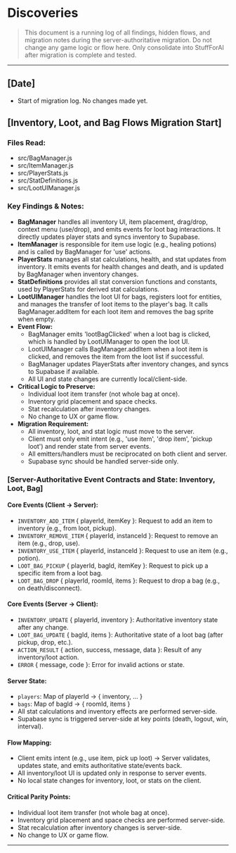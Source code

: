 # Discoveries

> This document is a running log of all findings, hidden flows, and migration notes during the server-authoritative migration. Do not change any game logic or flow here. Only consolidate into StuffForAI after migration is complete and tested.

---

## [Date]
- Start of migration log. No changes made yet. 

## [Inventory, Loot, and Bag Flows Migration Start]

### Files Read:
- src/BagManager.js
- src/ItemManager.js
- src/PlayerStats.js
- src/StatDefinitions.js
- src/LootUIManager.js

### Key Findings & Notes:
- **BagManager** handles all inventory UI, item placement, drag/drop, context menu (use/drop), and emits events for loot bag interactions. It directly updates player stats and syncs inventory to Supabase.
- **ItemManager** is responsible for item use logic (e.g., healing potions) and is called by BagManager for 'use' actions.
- **PlayerStats** manages all stat calculations, health, and stat updates from inventory. It emits events for health changes and death, and is updated by BagManager when inventory changes.
- **StatDefinitions** provides all stat conversion functions and constants, used by PlayerStats for derived stat calculations.
- **LootUIManager** handles the loot UI for bags, registers loot for entities, and manages the transfer of loot items to the player's bag. It calls BagManager.addItem for each loot item and removes the bag sprite when empty.
- **Event Flow:**
  - BagManager emits 'lootBagClicked' when a loot bag is clicked, which is handled by LootUIManager to open the loot UI.
  - LootUIManager calls BagManager.addItem when a loot item is clicked, and removes the item from the loot list if successful.
  - BagManager updates PlayerStats after inventory changes, and syncs to Supabase if available.
  - All UI and state changes are currently local/client-side.
- **Critical Logic to Preserve:**
  - Individual loot item transfer (not whole bag at once).
  - Inventory grid placement and space checks.
  - Stat recalculation after inventory changes.
  - No change to UX or game flow.
- **Migration Requirement:**
  - All inventory, loot, and stat logic must move to the server.
  - Client must only emit intent (e.g., 'use item', 'drop item', 'pickup loot') and render state from server events.
  - All emitters/handlers must be reciprocated on both client and server.
  - Supabase sync should be handled server-side only.

### [Server-Authoritative Event Contracts and State: Inventory, Loot, Bag]

#### Core Events (Client → Server):
- `INVENTORY_ADD_ITEM` { playerId, itemKey }: Request to add an item to inventory (e.g., from loot, pickup).
- `INVENTORY_REMOVE_ITEM` { playerId, instanceId }: Request to remove an item (e.g., drop, use).
- `INVENTORY_USE_ITEM` { playerId, instanceId }: Request to use an item (e.g., potion).
- `LOOT_BAG_PICKUP` { playerId, bagId, itemKey }: Request to pick up a specific item from a loot bag.
- `LOOT_BAG_DROP` { playerId, roomId, items }: Request to drop a bag (e.g., on death/disconnect).

#### Core Events (Server → Client):
- `INVENTORY_UPDATE` { playerId, inventory }: Authoritative inventory state after any change.
- `LOOT_BAG_UPDATE` { bagId, items }: Authoritative state of a loot bag (after pickup, drop, etc.).
- `ACTION_RESULT` { action, success, message, data }: Result of any inventory/loot action.
- `ERROR` { message, code }: Error for invalid actions or state.

#### Server State:
- `players`: Map of playerId → { inventory, ... }
- `bags`: Map of bagId → { roomId, items }
- All stat calculations and inventory effects are performed server-side.
- Supabase sync is triggered server-side at key points (death, logout, win, interval).

#### Flow Mapping:
- Client emits intent (e.g., use item, pick up loot) → Server validates, updates state, and emits authoritative state/events back.
- All inventory/loot UI is updated only in response to server events.
- No local state changes for inventory, loot, or stats on the client.

#### Critical Parity Points:
- Individual loot item transfer (not whole bag at once).
- Inventory grid placement and space checks are performed server-side.
- Stat recalculation after inventory changes is server-side.
- No change to UX or game flow.

--- 